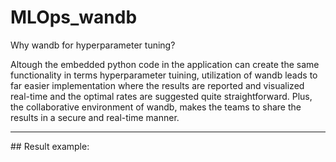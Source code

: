 # MLOps_wandb

Why wandb for hyperparameter tuning?

Altough the embedded python code in the application can create the same functionality in terms hyperparameter tuining, utilization of wandb leads to far easier implementation where the results are reported and visualized real-time and the optimal rates are suggested quite straightforward. Plus, the collaborative environment of wandb, makes the teams to share the results in a secure and real-time manner.

<hr>
## Result example:

